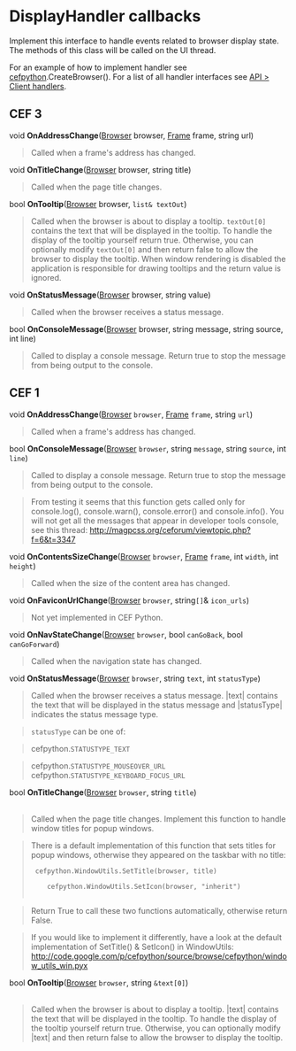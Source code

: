 # DisplayHandler callbacks #

Implement this interface to handle events related to browser display state. The methods of this class will be called on the UI thread.

For an example of how to implement handler see [cefpython](cefpython.md).CreateBrowser(). For a list of all handler interfaces see [API > Client handlers](API#Client_handlers.md).

## CEF 3 ##

void **OnAddressChange**([Browser](Browser.md) browser, [Frame](Frame.md) frame, string url)

> Called when a frame's address has changed.

void **OnTitleChange**([Browser](Browser.md) browser, string title)

> Called when the page title changes.

bool **OnTooltip**([Browser](Browser.md) browser, `list& textOut`)

> Called when the browser is about to display a tooltip. `textOut[0]` contains the
> text that will be displayed in the tooltip. To handle the display of the
> tooltip yourself return true. Otherwise, you can optionally modify `textOut[0]`
> and then return false to allow the browser to display the tooltip.
> When window rendering is disabled the application is responsible for
> drawing tooltips and the return value is ignored.

void **OnStatusMessage**([Browser](Browser.md) browser, string value)

> Called when the browser receives a status message.

bool **OnConsoleMessage**([Browser](Browser.md) browser, string message, string source, int line)

> Called to display a console message. Return true to stop the message from
> being output to the console.

## CEF 1 ##

void **OnAddressChange**([Browser](Browser.md) `browser`, [Frame](Frame.md) `frame`, string `url`)

> Called when a frame's address has changed.

bool **OnConsoleMessage**([Browser](Browser.md) `browser`, string `message`, string `source`, int `line`)

> Called to display a console message. Return true to stop the message from being output to the console.

> From testing it seems that this function gets called only for console.log(), console.warn(), console.error() and console.info(). You will not get all the messages that appear in developer tools console, see this thread: http://magpcss.org/ceforum/viewtopic.php?f=6&t=3347

void **OnContentsSizeChange**([Browser](Browser.md) `browser`, [Frame](Frame.md) `frame`, int `width`, int `height`)

> Called when the size of the content area has changed.

void **OnFaviconUrlChange**([Browser](Browser.md) `browser`, string`[]`& `icon_urls`)

> Not yet implemented in CEF Python.

void **OnNavStateChange**([Browser](Browser.md) `browser`, bool `canGoBack`, bool `canGoForward`)

> Called when the navigation state has changed.

void **OnStatusMessage**([Browser](Browser.md) `browser`, string `text`, int `statusType`)

> Called when the browser receives a status message. |text| contains the text that will be displayed in the status message and |statusType| indicates the status message type.

> `statusType` can be one of:

> cefpython.`STATUSTYPE_TEXT`<br>
<blockquote>cefpython.<code>STATUSTYPE_MOUSEOVER_URL</code><br>
cefpython.<code>STATUSTYPE_KEYBOARD_FOCUS_URL</code></blockquote>

bool <b>OnTitleChange</b>(<a href='Browser.md'>Browser</a> <code>browser</code>, string <code>title</code>)<br>
<br>
<blockquote>Called when the page title changes. Implement this function to handle window titles for popup windows.</blockquote>

<blockquote>There is a default implementation  of this function that sets titles for popup windows, otherwise they appeared on the taskbar with no title:<br>
<pre><code>	cefpython.WindowUtils.SetTitle(browser, title)<br>
	cefpython.WindowUtils.SetIcon(browser, "inherit")<br>
</code></pre></blockquote>

<blockquote>Return True to call these two functions automatically, otherwise return False.</blockquote>

<blockquote>If you would like to implement it differently, have a look at the default implementation of SetTitle() & SetIcon() in WindowUtils:<br>
<a href='http://code.google.com/p/cefpython/source/browse/cefpython/window_utils_win.pyx'>http://code.google.com/p/cefpython/source/browse/cefpython/window_utils_win.pyx</a></blockquote>

bool <b>OnTooltip</b>(<a href='Browser.md'>Browser</a> <code>browser</code>, string <code>&amp;text[0]</code>)<br>
<br>
<blockquote>Called when the browser is about to display a tooltip. |text| contains the text that will be displayed in the tooltip. To handle the display of the tooltip yourself return true. Otherwise, you can optionally modify |text| and then return false to allow the browser to display the tooltip.